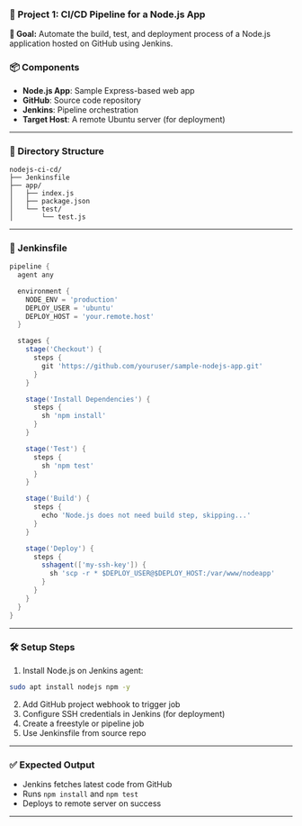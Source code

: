 

### 📁 Project 1: CI/CD Pipeline for a Node.js App

**🎯 Goal:** Automate the build, test, and deployment process of a Node.js application hosted on GitHub using Jenkins.

### 📦 Components

* **Node.js App**: Sample Express-based web app
* **GitHub**: Source code repository
* **Jenkins**: Pipeline orchestration
* **Target Host**: A remote Ubuntu server (for deployment)

---

### 📂 Directory Structure

```
nodejs-ci-cd/
├── Jenkinsfile
├── app/
│   ├── index.js
│   ├── package.json
│   └── test/
│       └── test.js
```

---

### 📄 Jenkinsfile

```groovy
pipeline {
  agent any

  environment {
    NODE_ENV = 'production'
    DEPLOY_USER = 'ubuntu'
    DEPLOY_HOST = 'your.remote.host'
  }

  stages {
    stage('Checkout') {
      steps {
        git 'https://github.com/youruser/sample-nodejs-app.git'
      }
    }

    stage('Install Dependencies') {
      steps {
        sh 'npm install'
      }
    }

    stage('Test') {
      steps {
        sh 'npm test'
      }
    }

    stage('Build') {
      steps {
        echo 'Node.js does not need build step, skipping...'
      }
    }

    stage('Deploy') {
      steps {
        sshagent(['my-ssh-key']) {
          sh 'scp -r * $DEPLOY_USER@$DEPLOY_HOST:/var/www/nodeapp'
        }
      }
    }
  }
}
```

---

### 🛠️ Setup Steps

1. Install Node.js on Jenkins agent:

```bash
sudo apt install nodejs npm -y
```

2. Add GitHub project webhook to trigger job
3. Configure SSH credentials in Jenkins (for deployment)
4. Create a freestyle or pipeline job
5. Use Jenkinsfile from source repo

---

### ✅ Expected Output

* Jenkins fetches latest code from GitHub
* Runs `npm install` and `npm test`
* Deploys to remote server on success

---
